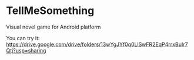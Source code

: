 # TellMeSomething
Visual novel game for Android platform

You can try it:
https://drive.google.com/drive/folders/13wYgJYf0q0LlSwFR2EqP4rrxBuIr7Qtj?usp=sharing
